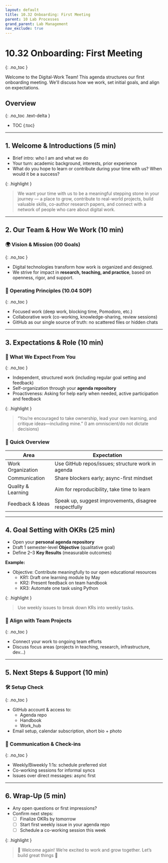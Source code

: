 ```yaml
---
layout: default
title: 10.32 Onboarding: First Meeting
parent: 10 Lab Processes
grand_parent: Lab Management
nav_exclude: true
---
```


# 10.32 Onboarding: First Meeting
{: .no_toc }

Welcome to the Digital-Work Team! This agenda structures our first onboarding meeting.
We'll discuss how we work, set initial goals, and align on expectations.

## Overview
{: .no_toc .text-delta }

- TOC
{:toc}

---

## 1. Welcome & Introductions (5 min)

- Brief intro: who I am and what we do
- Your turn: academic background, interests, prior experience
- What do you hope to learn or contribute during your time with us? When would it be a success?

{: .highlight } 
> We want your time with us to be a meaningful stepping stone in your journey — a place to grow, contribute to real-world projects, build valuable skills, co-author research papers, and connect with a network of people who care about digital work.

---

## 2. Our Team & How We Work (10 min)

### 🌍 Vision & Mission (00 Goals)
{: .no_toc }
- Digital technologies transform how work is organized and designed.
- We strive for impact in **research, teaching, and practice**, based on openness, rigor, and support.

### 🧭 Operating Principles (10.04 SOP)
{: .no_toc }
- Focused work (deep work, blocking time, Pomodoro, etc.)
- Collaborative work (co-working, knowledge-sharing, review sessions)
- GitHub as our single source of truth: no scattered files or hidden chats

---

## 3. Expectations & Role (10 min)

### 🙋 What We Expect From You
{: .no_toc }
- Independent, structured work (including regular goal setting and feedback)
- Self-organization through your **agenda repository**
- Proactiveness: Asking for help early when needed, active participation and feedback

{: .highlight } 
> “You’re encouraged to take ownership, lead your own learning, and critique ideas—including mine.” (I am omniscient/do not dictate decisions)

### 📣 Quick Overview

| Area                | Expectation                                                                 |
|---------------------|------------------------------------------------------------------------------|
| Work Organization   | Use GitHub repos/issues; structure work in agenda                           |
| Communication       | Share blockers early; async-first mindset                                   |
| Quality & Learning  | Aim for reproducibility, take time to learn                                 |
| Feedback & Ideas    | Speak up, suggest improvements, disagree respectfully                       |

---

## 4. Goal Setting with OKRs (25 min)

- Open your **personal agenda repository**
- Draft 1 semester-level **Objective** (qualitative goal)
- Define 2–3 **Key Results** (measurable outcomes)

**Example:**

- Objective: Contribute meaningfully to our open educational resources  
  - KR1: Draft one learning module by May  
  - KR2: Present feedback on team handbook  
  - KR3: Automate one task using Python

{: .highlight } 
> Use weekly issues to break down KRs into weekly tasks.

### 🔄 Align with Team Projects
{: .no_toc }

- Connect your work to ongoing team efforts
- Discuss focus areas (projects in teaching, research, infrastructure, dev...)

---

## 5. Next Steps & Support (10 min)

### 🛠 Setup Check
{: .no_toc }

- GitHub account & access to:
  - Agenda repo
  - Handbook
  - Work_hub
- Email setup, calendar subscription, short bio + photo

### 🤝 Communication & Check-ins
{: .no_toc }

- Weekly/Biweekly 1:1s: schedule preferred slot
- Co-working sessions for informal syncs
- Issues over direct messages: async first

---

## 6. Wrap-Up (5 min)

- Any open questions or first impressions?
- Confirm next steps:
  - [ ] Finalize OKRs by tomorrow
  - [ ] Start first weekly issue in your agenda repo
  - [ ] Schedule a co-working session this week

{: .highlight } 
> 🎉 Welcome again! We’re excited to work and grow together. Let’s build great things 🚀
